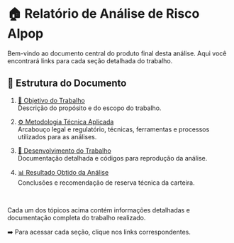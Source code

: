 # 🏠 Relatório de Análise de Risco Alpop

Bem-vindo ao documento central do produto final desta análise. Aqui você encontrará links para cada seção detalhada do trabalho.

## 📍 Estrutura do Documento

1. [🎯 Objetivo do Trabalho](../Entrega/1_objetivo/objetivo.md)  
   Descrição do propósito e do escopo do trabalho.

2. [⚙️ Metodologia Técnica Aplicada](../Entrega/2_metodologia/metodologia.md)  
   Arcabouço legal e regulatório, técnicas, ferramentas e processos utilizados para as análises.

3. [📑 Desenvolvimento do Trabalho](../Entrega/3_desenvolvimento/desenvolvimento.md)  
   Documentação detalhada e códigos para reprodução da análise.

4. [📊 Resultado Obtido da Análise](../Entrega/4_resultados/resultados.md)  
   Conclusões e recomendação de reserva técnica da carteira.

<br/>

Cada um dos tópicos acima contém informações detalhadas e documentação completa do trabalho realizado.  

➡️ Para acessar cada seção, clique nos links correspondentes.  
